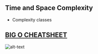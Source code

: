 ## Time and Space Complexity

- Complexity classes
## [BIG O CHEATSHEET](https://www.bigocheatsheet.com)


![alt-text](https://github.com/cybergeekgyan/Internship-Preparation-/blob/main/30%20Days%20of%20Dream%20Company/DAY-1%20%5BTIME%20AND%20SPACE%20COMPLEXITY%5D/big-o-cheat-sheet-poster.png)
